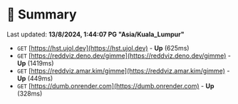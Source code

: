 # 📖 Summary
Last updated: **13/8/2024, 1:44:07 PG "Asia/Kuala_Lumpur"**

- `GET` [https://hst.ujol.dev](https://hst.ujol.dev) - **Up** (625ms)
- `GET` [https://reddviz.deno.dev/gimme](https://reddviz.deno.dev/gimme) - **Up** (1419ms)
- `GET` [https://reddviz.amar.kim/gimme](https://reddviz.amar.kim/gimme) - **Up** (449ms)
- `GET` [https://dumb.onrender.com](https://dumb.onrender.com) - **Up** (328ms)
